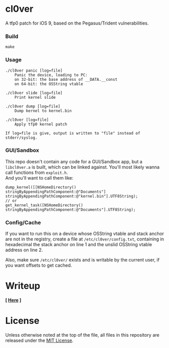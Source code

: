 # cl0ver

A tfp0 patch for iOS 9, based on the Pegasus/Trident vulnerabilities.

### Build

    make
    
### Usage

    ./cl0ver panic [log=file]
        Panic the device, loading to PC:
        on 32-bit: the base address of __DATA.__const
        on 64-bit: the OSString vtable
    
    ./cl0ver slide [log=file]
        Print kernel slide
        
    ./cl0ver dump [log=file]
        Dump kernel to kernel.bin
    
    ./cl0ver [log=file]
        Apply tfp0 kernel patch
        
    If log=file is give, output is written to "file" instead of stderr/syslog.
    
### GUI/Sandbox

This repo doesn't contain any code for a GUI/Sandbox app, but a `libcl0ver.a` is built, which can be linked against. You'll most likely wanna call functions from `exploit.h`.  
And you'll want to call them like:

    dump_kernel([[NSHomeDirectory() stringByAppendingPathComponent:@"Documents"] stringByAppendingPathComponent:@"kernel.bin"].UTF8String);
    // or
    get_kernel_task([NSHomeDirectory() stringByAppendingPathComponent:@"Documents"].UTF8String);

### Config/Cache

If you want to run this on a device whose OSString vtable and stack anchor are not in the registry, create a file at `/etc/cl0ver/config.txt`, containing in hexadecimal the stack anchor on line 1 and the unslid OSString vtable address on line 2.

Also, make sure `/etc/cl0ver/` exists and is writable by the current user, if you want offsets to get cached.

# Writeup

**[ [Here](https://siguza.github.io/cl0ver/) ]**

# License

Unless otherwise noted at the top of the file, all files in this repository are released under the [MIT License](LICENSE).
